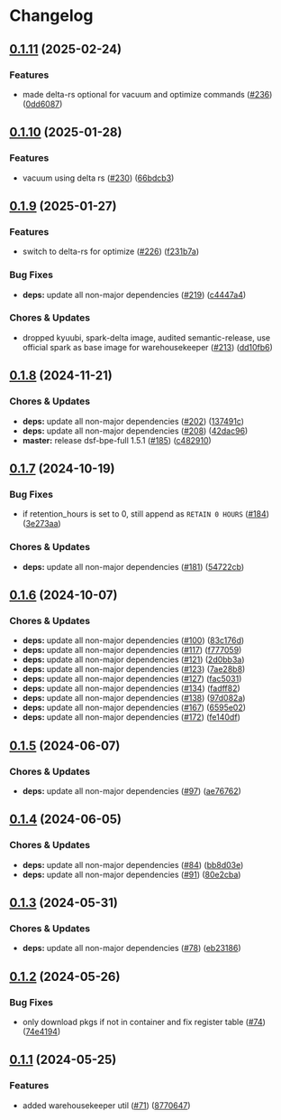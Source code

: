 # Changelog

## [0.1.11](https://github.com/miracum/util-images/compare/warehousekeeper-v0.1.10...warehousekeeper-v0.1.11) (2025-02-24)


### Features

* made delta-rs optional for vacuum and optimize commands ([#236](https://github.com/miracum/util-images/issues/236)) ([0dd6087](https://github.com/miracum/util-images/commit/0dd6087c20837410e8b30ea4b72715a1c8a2fa2b))

## [0.1.10](https://github.com/miracum/util-images/compare/warehousekeeper-v0.1.9...warehousekeeper-v0.1.10) (2025-01-28)


### Features

* vacuum using delta rs ([#230](https://github.com/miracum/util-images/issues/230)) ([66bdcb3](https://github.com/miracum/util-images/commit/66bdcb33b1540e7fc1a1e9779db52f801255ba16))

## [0.1.9](https://github.com/miracum/util-images/compare/warehousekeeper-v0.1.8...warehousekeeper-v0.1.9) (2025-01-27)


### Features

* switch to delta-rs for optimize ([#226](https://github.com/miracum/util-images/issues/226)) ([f231b7a](https://github.com/miracum/util-images/commit/f231b7a6a82d0fea25f2b9a486d9e42cf79894f7))


### Bug Fixes

* **deps:** update all non-major dependencies ([#219](https://github.com/miracum/util-images/issues/219)) ([c4447a4](https://github.com/miracum/util-images/commit/c4447a4209168a08b7e6d603d743199e890a89ee))


### Chores & Updates

* dropped kyuubi, spark-delta image, audited semantic-release, use official spark as base image for warehousekeeper ([#213](https://github.com/miracum/util-images/issues/213)) ([dd10fb6](https://github.com/miracum/util-images/commit/dd10fb6405f1929aa45e2b09722a08ad792cecfe))

## [0.1.8](https://github.com/miracum/util-images/compare/warehousekeeper-v0.1.7...warehousekeeper-v0.1.8) (2024-11-21)


### Chores & Updates

* **deps:** update all non-major dependencies ([#202](https://github.com/miracum/util-images/issues/202)) ([137491c](https://github.com/miracum/util-images/commit/137491c1ceb07d62c9386eddb7e2c0980f78550f))
* **deps:** update all non-major dependencies ([#208](https://github.com/miracum/util-images/issues/208)) ([42dac96](https://github.com/miracum/util-images/commit/42dac969dfc89a8ca042643c34cf7ef5f1919c6b))
* **master:** release dsf-bpe-full 1.5.1 ([#185](https://github.com/miracum/util-images/issues/185)) ([c482910](https://github.com/miracum/util-images/commit/c482910bc6099ede6c223b2444d3732b5a9f5214))

## [0.1.7](https://github.com/miracum/util-images/compare/warehousekeeper-v0.1.6...warehousekeeper-v0.1.7) (2024-10-19)


### Bug Fixes

* if retention_hours is set to 0, still append as `RETAIN 0 HOURS` ([#184](https://github.com/miracum/util-images/issues/184)) ([3e273aa](https://github.com/miracum/util-images/commit/3e273aaf78d9133dce0b5eb29e58e96b0d51d017))


### Chores & Updates

* **deps:** update all non-major dependencies ([#181](https://github.com/miracum/util-images/issues/181)) ([54722cb](https://github.com/miracum/util-images/commit/54722cbee68dab4b5ea7e6c4d8e2d054929ef40b))

## [0.1.6](https://github.com/miracum/util-images/compare/warehousekeeper-v0.1.5...warehousekeeper-v0.1.6) (2024-10-07)


### Chores & Updates

* **deps:** update all non-major dependencies ([#100](https://github.com/miracum/util-images/issues/100)) ([83c176d](https://github.com/miracum/util-images/commit/83c176da1f86d04bee8f2182a99640bb520097d4))
* **deps:** update all non-major dependencies ([#117](https://github.com/miracum/util-images/issues/117)) ([f777059](https://github.com/miracum/util-images/commit/f777059c5c54e1504246733adbd43fa694557986))
* **deps:** update all non-major dependencies ([#121](https://github.com/miracum/util-images/issues/121)) ([2d0bb3a](https://github.com/miracum/util-images/commit/2d0bb3aa3f48ac9dff40c5ba573a51b3eed31567))
* **deps:** update all non-major dependencies ([#123](https://github.com/miracum/util-images/issues/123)) ([7ae28b8](https://github.com/miracum/util-images/commit/7ae28b86ef86fd4c7d4abffe76d3a05101cf2e89))
* **deps:** update all non-major dependencies ([#127](https://github.com/miracum/util-images/issues/127)) ([fac5031](https://github.com/miracum/util-images/commit/fac50314ab1502367e2f983eadf2aacb5a5cc822))
* **deps:** update all non-major dependencies ([#134](https://github.com/miracum/util-images/issues/134)) ([fadff82](https://github.com/miracum/util-images/commit/fadff82147a2ed0dac75f8ac0bef4d097f9bcced))
* **deps:** update all non-major dependencies ([#138](https://github.com/miracum/util-images/issues/138)) ([97d082a](https://github.com/miracum/util-images/commit/97d082a6be9f30472a015318286ca9e9edf4eb84))
* **deps:** update all non-major dependencies ([#167](https://github.com/miracum/util-images/issues/167)) ([6595e02](https://github.com/miracum/util-images/commit/6595e02dab8f6048b2bc56c4e89081c5f7aff255))
* **deps:** update all non-major dependencies ([#172](https://github.com/miracum/util-images/issues/172)) ([fe140df](https://github.com/miracum/util-images/commit/fe140df191302227a5eb3d846818600e10adc180))

## [0.1.5](https://github.com/miracum/util-images/compare/warehousekeeper-v0.1.4...warehousekeeper-v0.1.5) (2024-06-07)


### Chores & Updates

* **deps:** update all non-major dependencies ([#97](https://github.com/miracum/util-images/issues/97)) ([ae76762](https://github.com/miracum/util-images/commit/ae76762fe6bd81c4128243f797b7876d6b5f6efa))

## [0.1.4](https://github.com/miracum/util-images/compare/warehousekeeper-v0.1.3...warehousekeeper-v0.1.4) (2024-06-05)


### Chores & Updates

* **deps:** update all non-major dependencies ([#84](https://github.com/miracum/util-images/issues/84)) ([bb8d03e](https://github.com/miracum/util-images/commit/bb8d03e9af80291eed381d141f55a2fba0184980))
* **deps:** update all non-major dependencies ([#91](https://github.com/miracum/util-images/issues/91)) ([80e2cba](https://github.com/miracum/util-images/commit/80e2cba4e9b7f8d2f5a332611eb9ccf417f333c3))

## [0.1.3](https://github.com/miracum/util-images/compare/warehousekeeper-v0.1.2...warehousekeeper-v0.1.3) (2024-05-31)


### Chores & Updates

* **deps:** update all non-major dependencies ([#78](https://github.com/miracum/util-images/issues/78)) ([eb23186](https://github.com/miracum/util-images/commit/eb23186d5b577a7d6974646a1cf65ba9489dd7d7))

## [0.1.2](https://github.com/miracum/util-images/compare/warehousekeeper-v0.1.1...warehousekeeper-v0.1.2) (2024-05-26)


### Bug Fixes

* only download pkgs if not in container and fix register table ([#74](https://github.com/miracum/util-images/issues/74)) ([74e4194](https://github.com/miracum/util-images/commit/74e4194b44ab819968d73a103276c6e0483b230d))

## [0.1.1](https://github.com/miracum/util-images/compare/warehousekeeper-v0.1.0...warehousekeeper-v0.1.1) (2024-05-25)


### Features

* added warehousekeeper util ([#71](https://github.com/miracum/util-images/issues/71)) ([8770647](https://github.com/miracum/util-images/commit/877064714a9c7ffe2d5c8c0d057c98e9bfeb8603))

